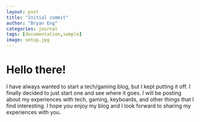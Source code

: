 ```yaml
---
layout: post
title: "Initial commit"
author: "Bryan Eng"
categories: journal
tags: [documentation,sample]
image: setup.jpg
---
```



# Hello there!

I have always wanted to start a tech/gaming blog, but I kept putting it off. I finally decided to just start one and see where it goes. I will be posting about my experiences with tech, gaming, keyboards, and other things that I find interesting. I hope you enjoy my blog and I look forward to sharing my experiences with you. 

